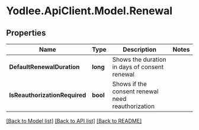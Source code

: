 # Yodlee.ApiClient.Model.Renewal

## Properties

Name | Type | Description | Notes
------------ | ------------- | ------------- | -------------
**DefaultRenewalDuration** | **long** | Shows the duration in days of consent renewal | 
**IsReauthorizationRequired** | **bool** | Shows if the consent renewal need reauthorization | 

[[Back to Model list]](../README.md#documentation-for-models) [[Back to API list]](../README.md#documentation-for-api-endpoints) [[Back to README]](../README.md)

